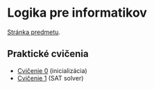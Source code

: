 Logika pre informatikov
========================

[Stránka predmetu](https://dai.fmph.uniba.sk/w/Course:Mathematics_4/sk).

Praktické cvičenia
------------------

* [Cvičenie 0](cv00) (inicializácia)
* [Cvičenie 1](cv01) (SAT solver)
